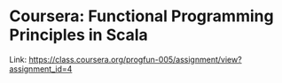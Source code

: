 # Coursera: Functional Programming Principles in Scala

Link: https://class.coursera.org/progfun-005/assignment/view?assignment_id=4





